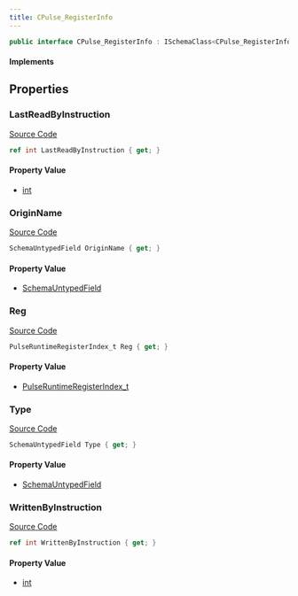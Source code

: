 ```yaml
---
title: CPulse_RegisterInfo
---
```


```csharp
public interface CPulse_RegisterInfo : ISchemaClass<CPulse_RegisterInfo>, ISchemaField, ISchemaClass, INativeHandle
```

#### Implements

## Properties

### LastReadByInstruction

[Source Code](https://github.com/swiftly-solution/swiftlys2/blob/main/managed/src/SwiftlyS2.Generated/Schemas/Interfaces/CPulse_RegisterInfo.cs#L27)

```csharp
ref int LastReadByInstruction { get; }
```

#### Property Value

- [int](https://learn.microsoft.com/dotnet/api/system.int32)

### OriginName

[Source Code](https://github.com/swiftly-solution/swiftlys2/blob/main/managed/src/SwiftlyS2.Generated/Schemas/Interfaces/CPulse_RegisterInfo.cs#L23)

```csharp
SchemaUntypedField OriginName { get; }
```

#### Property Value

- [SchemaUntypedField](/docs/api/shared/schemas/schemauntypedfield)

### Reg

[Source Code](https://github.com/swiftly-solution/swiftlys2/blob/main/managed/src/SwiftlyS2.Generated/Schemas/Interfaces/CPulse_RegisterInfo.cs#L17)

```csharp
PulseRuntimeRegisterIndex_t Reg { get; }
```

#### Property Value

- [PulseRuntimeRegisterIndex_t](/docs/api/shared/schemadefinitions/pulseruntimeregisterindex_t)

### Type

[Source Code](https://github.com/swiftly-solution/swiftlys2/blob/main/managed/src/SwiftlyS2.Generated/Schemas/Interfaces/CPulse_RegisterInfo.cs#L20)

```csharp
SchemaUntypedField Type { get; }
```

#### Property Value

- [SchemaUntypedField](/docs/api/shared/schemas/schemauntypedfield)

### WrittenByInstruction

[Source Code](https://github.com/swiftly-solution/swiftlys2/blob/main/managed/src/SwiftlyS2.Generated/Schemas/Interfaces/CPulse_RegisterInfo.cs#L25)

```csharp
ref int WrittenByInstruction { get; }
```

#### Property Value

- [int](https://learn.microsoft.com/dotnet/api/system.int32)

